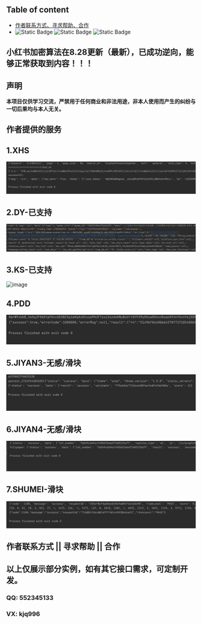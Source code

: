 ## Table of content  

- [作者联系方式、寻求帮助、合作](#作者联系方式--寻求帮助--合作)
- 
  ![Static Badge](https://img.shields.io/badge/GitHub-blue?logo=GitHub&labelColor=black)
  ![Static Badge](https://img.shields.io/badge/author-3.7/3.8-blue?logo=Python&label=python&labelColor=black)
  ![Static Badge](https://img.shields.io/badge/Node.js-v18.16.1-blue?logo=Node.js&labelColor=black)
## 小红书加密算法在8.28更新（最新），已成功逆向，能够正常获取到内容！！！
## 声明
**本项目仅供学习交流，严禁用于任何商业和非法用途，非本人使用而产生的纠纷与一切后果均与本人无关。**


## 作者提供的服务   
  
## 1.XHS   
<img alt="image" src="./img/xhs.png"/>   

## 2.DY-已支持   
<img alt="image" src="./img/douyin.png"/>  

## 3.KS-已支持 
<img alt="image" src=""/>   

## 4.PDD   
<img alt="image" src="./img/pdd.png"/> 
  
## 5.JIYAN3-无感/滑块 
<img alt="image" src="./img/geet-full.png"/> 

## 6.JIYAN4-无感/滑块 
<img alt="image" src="./img/geet4-full.png"/> 

## 7.SHUMEI-滑块  
<img alt="image" src="./img/shumei-slide.png"/> 

 
## 作者联系方式 || 寻求帮助 || 合作 
## 以上仅展示部分实例，如有其它接口需求，可定制开发。  
### QQ: 552345133 
### VX: kjq996 
